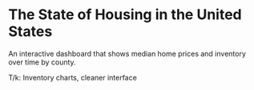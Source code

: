 # The State of Housing in the United States

An interactive dashboard that shows median home prices and inventory over time by county.

T/k: Inventory charts, cleaner interface
